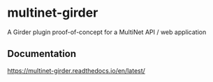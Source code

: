 # multinet-girder
A Girder plugin proof-of-concept for a MultiNet API / web application

## Documentation
https://multinet-girder.readthedocs.io/en/latest/
